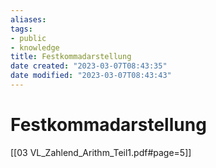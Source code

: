 ```yaml
---
aliases: 
tags:
- public
- knowledge
title: Festkommadarstellung
date created: "2023-03-07T08:43:35"
date modified: "2023-03-07T08:43:43"
---
```


# Festkommadarstellung

[[03 VL_Zahlend_Arithm_Teil1.pdf#page=5]]

